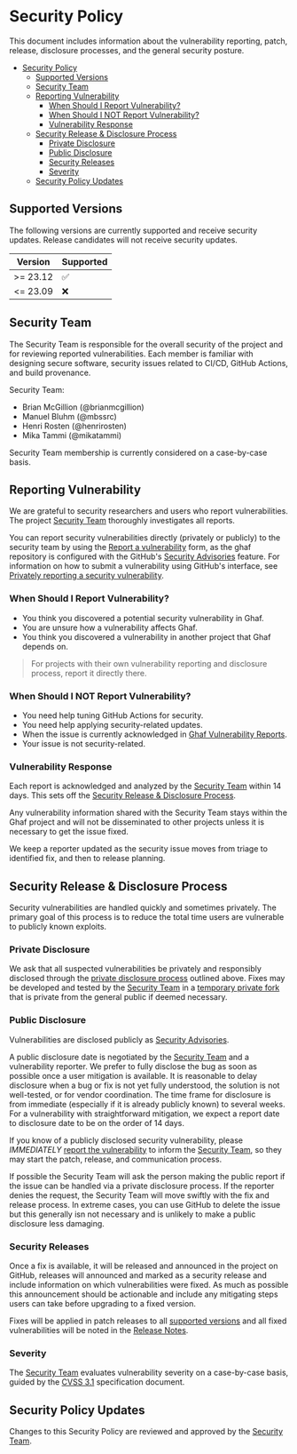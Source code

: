 <!--
    Copyright 2022-2024 TII (SSRC) and the Ghaf contributors
    SPDX-License-Identifier: CC-BY-SA-4.0
-->

# Security Policy

This document includes information about the vulnerability reporting, patch,
release, disclosure processes, and the general security posture.

<!-- markdown-toc --bullets="-" -i SECURITY.md -->

<!-- toc -->

- [Security Policy](#security-policy)
  - [Supported Versions](#supported-versions)
  - [Security Team](#security-team)
  - [Reporting Vulnerability](#reporting-vulnerability)
    - [When Should I Report Vulnerability?](#when-should-i-report-vulnerability)
    - [When Should I NOT Report Vulnerability?](#when-should-i-not-report-vulnerability)
    - [Vulnerability Response](#vulnerability-response)
  - [Security Release \& Disclosure Process](#security-release--disclosure-process)
    - [Private Disclosure](#private-disclosure)
    - [Public Disclosure](#public-disclosure)
    - [Security Releases](#security-releases)
    - [Severity](#severity)
  - [Security Policy Updates](#security-policy-updates)

<!-- tocstop -->

## Supported Versions



The following versions are currently supported and receive security updates.
Release candidates will not receive security updates.

| Version  | Supported          |
| -------- | ------------------ |
| >= 23.12 | :white_check_mark: |
| <= 23.09  | :x:               |



## Security Team

The Security Team is responsible for the overall security of the project and for reviewing reported vulnerabilities. Each member is familiar with designing secure software, security issues related to CI/CD, GitHub Actions, and build provenance.

Security Team:

* Brian McGillion (@brianmcgillion)
* Manuel Bluhm (@mbssrc)
* Henri Rosten (@henrirosten)
* Mika Tammi (@mikatammi)

Security Team membership is currently considered on a case-by-case basis.



## Reporting Vulnerability

We are grateful to security researchers and users who report vulnerabilities. The project [Security Team](#security-team) thoroughly investigates all reports.

You can report security vulnerabilities directly (privately or publicly) to the security team by using the [Report a vulnerability](https://github.com/tiiuae/ghaf/security/advisories/new) form, as the ghaf repository is configured with the GitHub's [Security Advisories](https://docs.github.com/en/code-security/security-advisories) feature. For information on how to submit a vulnerability using GitHub's interface, see [Privately reporting a security vulnerability](https://docs.github.com/en/code-security/security-advisories/guidance-on-reporting-and-writing/privately-reporting-a-security-vulnerability#privately-reporting-a-security-vulnerability).


### When Should I Report Vulnerability?

* You think you discovered a potential security vulnerability in Ghaf.
* You are unsure how a vulnerability affects Ghaf.
* You think you discovered a vulnerability in another project that Ghaf depends on.

> For projects with their own vulnerability reporting and disclosure process, report it directly there.


### When Should I NOT Report Vulnerability?

* You need help tuning GitHub Actions for security.
* You need help applying security-related updates.
* When the issue is currently acknowledged in [Ghaf Vulnerability Reports](https://github.com/tiiuae/ghafscan/blob/main/reports/main/README.md).
* Your issue is not security-related.


### Vulnerability Response

Each report is acknowledged and analyzed by the [Security Team](#security-team) within 14 days. This sets off the [Security Release & Disclosure Process](#security-release--disclosure-process).

Any vulnerability information shared with the Security Team stays within the Ghaf project and will not be disseminated to other projects unless it is necessary to get the issue fixed.

We keep a reporter updated as the security issue moves from triage to identified fix, and then to release planning.


## Security Release & Disclosure Process

Security vulnerabilities are handled quickly and sometimes privately. The primary goal of this process is to reduce the total time users are vulnerable to publicly known exploits.


### Private Disclosure

We ask that all suspected vulnerabilities be privately and responsibly disclosed through the [private disclosure process](#reporting-a-vulnerability) outlined above. Fixes may be developed and tested by the [Security Team](#security-team) in a [temporary private fork](https://docs.github.com/en/code-security/security-advisories/repository-security-advisories/collaborating-in-a-temporary-private-fork-to-resolve-a-repository-security-vulnerability) that is private from the general public if deemed necessary.


### Public Disclosure

Vulnerabilities are disclosed publicly as [Security Advisories](https://github.com/tiiuae/ghafscan/blob/main/reports/main/README.md).

A public disclosure date is negotiated by the [Security Team](#security-team) and a vulnerability reporter. We prefer to fully disclose the bug as soon as possible once a user mitigation is available. It is reasonable to delay disclosure when a bug or fix is not yet fully understood, the solution is not well-tested, or for vendor coordination. The time frame for disclosure is from immediate (especially if it is already publicly known) to several weeks. For a vulnerability with straightforward mitigation, we expect a report date to disclosure date to be on the order of 14 days.

If you know of a publicly disclosed security vulnerability, please *IMMEDIATELY* [report the vulnerability](#reporting-a-vulnerability) to inform the [Security Team](#security-team), so they may start the patch, release, and communication process.

If possible the Security Team will ask the person making the public report if the issue can be handled via a private disclosure process. If the reporter denies the request, the Security Team will move swiftly with the fix and release process. In extreme cases, you can use GitHub to delete the issue but this generally isn not necessary and is unlikely to make a public disclosure less damaging.


### Security Releases

Once a fix is available, it will be released and announced in the project on GitHub, releases will announced and marked as a security release and include information on which vulnerabilities were fixed. As much as possible this announcement should be actionable and include any mitigating steps users can take before upgrading to a fixed version.

Fixes will be applied in patch releases to all [supported versions](#supported-versions) and all fixed vulnerabilities will be noted in the [Release Notes](https://tiiuae.github.io/ghaf/release_notes/release_notes.html).


### Severity

The [Security Team](#security-team) evaluates vulnerability severity on a case-by-case basis, guided by the [CVSS 3.1](https://www.first.org/cvss/v3.1/specification-document) specification document.


## Security Policy Updates

Changes to this Security Policy are reviewed and approved by the [Security Team](#security-team).
